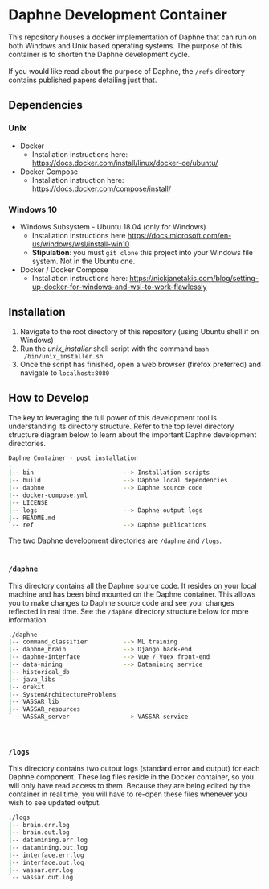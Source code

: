 # Daphne Development Container

This repository houses a docker implementation of Daphne that can run on both Windows and Unix based operating systems. 
The purpose of this container is to shorten the Daphne development cycle. 
<br>
<br>
If you would like read about the purpose of Daphne, the `/refs` directory contains published papers detailing just that.


## Dependencies



### Unix

 - Docker
   - Installation instructions here: https://docs.docker.com/install/linux/docker-ce/ubuntu/
 - Docker Compose
   - Installation instruction here: https://docs.docker.com/compose/install/


### Windows 10

 - Windows Subsystem - Ubuntu 18.04 (only for Windows)
   - Installation instructions here https://docs.microsoft.com/en-us/windows/wsl/install-win10
   - <b>Stipulation</b>: you must `git clone` this project into your Windows file system. Not in the Ubuntu one.
 - Docker / Docker Compose
   - Installation instructions here: https://nickjanetakis.com/blog/setting-up-docker-for-windows-and-wsl-to-work-flawlessly
   
   

## Installation

 1. Navigate to the root directory of this repository (using Ubuntu shell if on Windows)
 2. Run the <i>unix_installer</i> shell script with the command `bash ./bin/unix_installer.sh`
 3. Once the script has finished, open a web browser (firefox preferred) and navigate to `localhost:8080`  

 
## How to Develop
 
The key to leveraging the full power of this development tool is understanding its directory structure.
Refer to the top level directory structure diagram below to learn about the important Daphne development directories.
<br>

```bash
Daphne Container - post installation
.
|-- bin                         --> Installation scripts
|-- build                       --> Daphne local dependencies
|-- daphne                      --> Daphne source code
|-- docker-compose.yml
|-- LICENSE
|-- logs                        --> Daphne output logs
|-- README.md
`-- ref                         --> Daphne publications
```

The two Daphne development directories are `/daphne` and `/logs`. 
<br>
<br>

### `/daphne`

This directory contains all the Daphne source code. 
It resides on your local machine and has been bind mounted on the Daphne container.
This allows you to make changes to Daphne source code and see your changes reflected in real time.
See the `/daphne` directory structure below for more information.

```bash
./daphne
|-- command_classifier          --> ML training
|-- daphne_brain                --> Django back-end
|-- daphne-interface            --> Vue / Vuex front-end
|-- data-mining                 --> Datamining service
|-- historical_db
|-- java_libs
|-- orekit
|-- SystemArchitectureProblems
|-- VASSAR_lib
|-- VASSAR_resources
`-- VASSAR_server               --> VASSAR service
```
<br>

### `/logs`

This directory contains two output logs (standard error and output) for each Daphne component. 
These log files reside in the Docker container, so you will only have read access to them.
Because they are being edited by the container in real time, you will have to re-open these files whenever you wish to see updated output.

```bash
./logs
|-- brain.err.log
|-- brain.out.log
|-- datamining.err.log
|-- datamining.out.log
|-- interface.err.log
|-- interface.out.log
|-- vassar.err.log
`-- vassar.out.log
```

